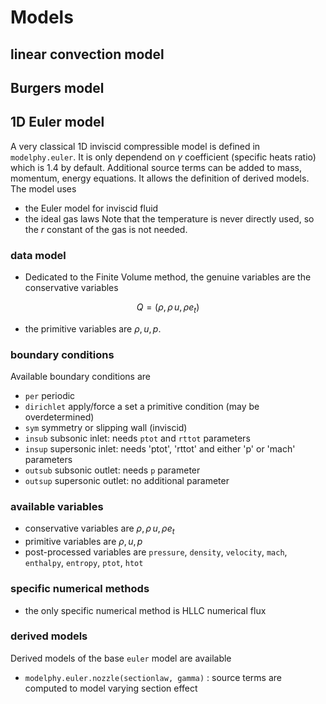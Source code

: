 # Models

## linear convection model

## Burgers model
## 1D Euler model

A very classical 1D inviscid compressible model is defined in `modelphy.euler`. It is only dependend on $`\gamma`$ coefficient (specific heats ratio) which is 1.4 by default. Additional source terms can be added to mass, momentum, energy equations. It allows the definition of derived models. The model uses
* the Euler model for inviscid fluid
* the ideal gas laws
Note that the temperature is never directly used, so the $`r`$ constant of the gas is not needed.

### data model

* Dedicated to the Finite Volume method, the genuine variables are the conservative variables
```math
 Q = ( \rho, \rho\, u, \rho e_t)
```
* the primitive variables are $`\rho, u, p`$.

### boundary conditions

Available boundary conditions are
* `per` periodic
* `dirichlet` apply/force a set a primitive condition (may be overdetermined)
* `sym` symmetry or slipping wall (inviscid)
* `insub` subsonic inlet: needs `ptot` and `rttot` parameters
* `insup` supersonic inlet: needs 'ptot', 'rttot' and either 'p' or 'mach' parameters
* `outsub` subsonic outlet: needs `p` parameter 
* `outsup` supersonic outlet: no additional parameter

### available variables

* conservative variables are $`\rho, \rho\, u, \rho e_t`$
* primitive variables are $`\rho, u, p`$
* post-processed variables are `pressure`, `density`, `velocity`, `mach`, `enthalpy`, `entropy`, `ptot`, `htot`

### specific numerical methods

* the only specific numerical method is HLLC numerical flux

### derived models

Derived models of the base `euler` model are available
* `modelphy.euler.nozzle(sectionlaw, gamma)` : source terms are computed to model varying section effect

